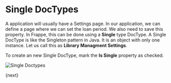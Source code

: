 <!-- add-breadcrumbs -->
# Single DocTypes

A application will usually have a Settings page. In our application, we can define a page where we can set the loan period. We also need to save this property. In Frappe, this can be done using a **Single** type DocType. A Single DocType is like the Singleton pattern in Java. It is an object with only one instance. Let us call this as **Library Managment Settings**.

To create an new Single DocType, mark the **Is Single** property as checked.

<img class="screenshot" alt="Single Doctypes" src="/docs/assets/img/tab_single.png">

{next}
